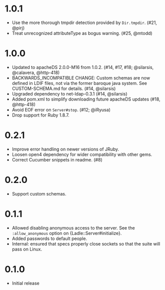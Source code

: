 1.0.1
=====

- Use the more thorough tmpdir detection provided by `Dir.tmpdir`. (#21, @pirj)
- Treat unrecognized attributeType as bogus warning. (#25, @mtodd)


1.0.0
=====

- Updated to apacheDS 2.0.0-M16 from 1.0.2. (#14, #17, #18; @silarsis, @calavera, @http-418)
- BACKWARDS_INCOMPATIBLE CHANGE: Custom schemas are now defined in LDIF files,
  not via the former baroque java system. See CUSTOM-SCHEMA.md for details. (#14, @silarsis)
- Upgraded dependency to net-ldap-0.3.1 (#14, @silarsis)
- Added pom.xml to simplify downloading future apacheDS updates (#18, @http-418)
- Avoid EOF error on `Server#stop`. (#12; @iRyusa)
- Drop support for Ruby 1.8.7.

0.2.1
=====

- Improve error handling on newer versions of JRuby.
- Loosen open4 dependency for wider compatibility with other gems.
- Correct Cucumber snippets in readme. (#8)

0.2.0
=====

- Support custom schemas.

0.1.1
=====

- Allowed disabling anonymous access to the server.  See the
  `:allow_anonymous` option on {Ladle::Server#initialize}.
- Added passwords to default people.
- Internal: ensured that specs properly close sockets so that the
  suite will pass on Linux.

0.1.0
=====

- Initial release
